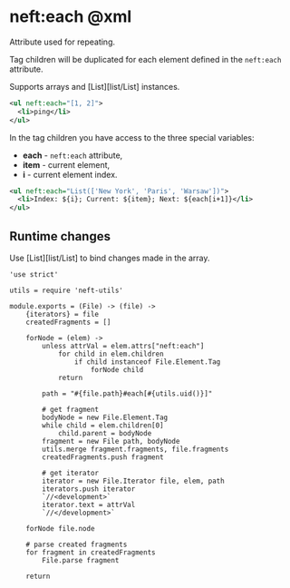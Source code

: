 neft:each @xml
==============

Attribute used for repeating.

Tag children will be duplicated for each
element defined in the `neft:each` attribute.

Supports arrays and [List][list/List] instances.

```xml
<ul neft:each="[1, 2]">
  <li>ping</li>
</ul>
```

In the tag children you have access to the three special variables:
- **each** - `neft:each` attribute,
- **item** - current element,
- **i** - current element index.

```xml
<ul neft:each="List(['New York', 'Paris', 'Warsaw'])">
  <li>Index: ${i}; Current: ${item}; Next: ${each[i+1]}</li>
</ul>
```

## Runtime changes

Use [List][list/List] to bind changes made in the array.

	'use strict'

	utils = require 'neft-utils'

	module.exports = (File) -> (file) ->
		{iterators} = file
		createdFragments = []

		forNode = (elem) ->
			unless attrVal = elem.attrs["neft:each"]
				for child in elem.children
					if child instanceof File.Element.Tag
						forNode child
				return

			path = "#{file.path}#each[#{utils.uid()}]"

			# get fragment
			bodyNode = new File.Element.Tag
			while child = elem.children[0]
				child.parent = bodyNode
			fragment = new File path, bodyNode
			utils.merge fragment.fragments, file.fragments
			createdFragments.push fragment

			# get iterator
			iterator = new File.Iterator file, elem, path
			iterators.push iterator
			`//<development>`
			iterator.text = attrVal
			`//</development>`

		forNode file.node

		# parse created fragments
		for fragment in createdFragments
			File.parse fragment

		return
